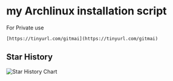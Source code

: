 # my Archlinux installation script
For Private use

```text
[https://tinyurl.com/gitmai](https://tinyurl.com/gitmai)
```

## Star History

 <picture>
   <source media="(prefers-color-scheme: dark)" srcset="https://api.star-history.com/svg?repos=Maskeva/mai&type=Date&theme=dark" />
   <source media="(prefers-color-scheme: light)" srcset="https://api.star-history.com/svg?repos=Maskeva/mai&type=Date" />
   <img alt="Star History Chart" src="https://api.star-history.com/svg?repos=Maskeva/mai&type=Date" />
 </picture>